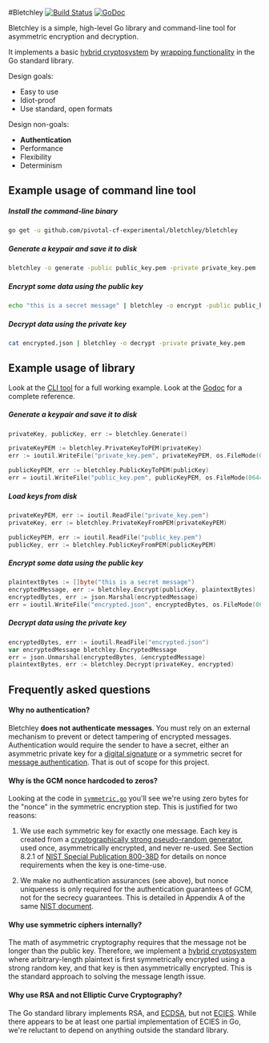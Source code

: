 #Bletchley
[![Build Status](https://api.travis-ci.org/pivotal-cf-experimental/bletchley.png?branch=master)](http://travis-ci.org/pivotal-cf-experimental/bletchley)
[![GoDoc](https://godoc.org/github.com/pivotal-cf-experimental/bletchley?status.svg)](https://godoc.org/github.com/pivotal-cf-experimental/bletchley)

Bletchley is a simple, high-level Go library and command-line tool for asymmetric encryption and decryption.

It implements a basic [hybrid cryptosystem](http://en.wikipedia.org/wiki/Hybrid_cryptosystem) by
[wrapping functionality](http://en.wikipedia.org/wiki/Facade_pattern) in the Go standard library.


Design goals:
- Easy to use
- Idiot-proof
- Use standard, open formats

Design non-goals:
- **Authentication**
- Performance
- Flexibility
- Determinism


## Example usage of command line tool
##### Install the command-line binary
```bash
go get -u github.com/pivotal-cf-experimental/bletchley/bletchley
```

##### Generate a keypair and save it to disk
```bash
bletchley -o generate -public public_key.pem -private private_key.pem
```

##### Encrypt some data using the public key
```bash
echo "this is a secret message" | bletchley -o encrypt -public public_key.pem > encrypted.json
```

##### Decrypt data using the private key
```bash
cat encrypted.json | bletchley -o decrypt -private private_key.pem
```


## Example usage of library
Look at the [CLI tool](https://github.com/pivotal-cf-experimental/bletchley/blob/master/bletchley/main.go) for a full working example.  Look at the [Godoc](https://godoc.org/github.com/pivotal-cf-experimental/bletchley) for a complete reference.

##### Generate a keypair and save it to disk
```go
privateKey, publicKey, err := bletchley.Generate()

privateKeyPEM := bletchley.PrivateKeyToPEM(privateKey)
err := ioutil.WriteFile("private_key.pem", privateKeyPEM, os.FileMode(0600))

publicKeyPEM, err := bletchley.PublicKeyToPEM(publicKey)
err = ioutil.WriteFile("public_key.pem", publicKeyPEM, os.FileMode(0644))
```

##### Load keys from disk
```go
privateKeyPEM, err := ioutil.ReadFile("private_key.pem")
privateKey, err := bletchley.PrivateKeyFromPEM(privateKeyPEM)

publicKeyPEM, err := ioutil.ReadFile("public_key.pem")
publicKey, err := bletchley.PublicKeyFromPEM(publicKeyPEM)
```

##### Encrypt some data using the public key
```go
plaintextBytes := []byte("this is a secret message")
encryptedMessage, err := bletchley.Encrypt(publicKey, plaintextBytes)
encryptedBytes, err := json.Marshal(encryptedMessage)
err = ioutil.WriteFile("encrypted.json", encryptedBytes, os.FileMode(0644))
```

##### Decrypt data using the private key
```go
encryptedBytes, err := ioutil.ReadFile("encrypted.json")
var encryptedMessage bletchley.EncryptedMessage
err = json.Unmarshal(encryptedBytes, &encryptedMessage)
plaintextBytes, err := bletchley.Decrypt(privateKey, encrypted)
```

## Frequently asked questions

#### Why no authentication?
Bletchley **does not authenticate messages**.  You must rely on an external mechanism to prevent or detect tampering of encrypted messages.
Authentication would require the sender to have a secret, either an asymmetric private key
for a [digital signature](http://en.wikipedia.org/wiki/Digital_Signature_Algorithm)
or a symmetric secret for [message authentication](http://en.wikipedia.org/wiki/Message_authentication_code).
That is out of scope for this project.


#### Why is the GCM nonce hardcoded to zeros?
Looking at the code in [`symmetric.go`](https://github.com/pivotal-cf-experimental/bletchley/blob/master/symmetric.go)
you'll see we're using zero bytes for the "nonce" in the symmetric encryption step.  This is justified for two reasons:

1. We use each symmetric key for exactly one message.  Each key is created from a
[cryptographically strong pseudo-random generator](https://godoc.org/crypto/rand#pkg-variables),
used once, asymmetrically encrypted, and never re-used.
See Section 8.2.1 of [NIST Special Publication 800-38D](http://csrc.nist.gov/publications/nistpubs/800-38D/SP-800-38D.pdf) for details on nonce requirements when the key is one-time-use.

2. We make no authentication assurances (see above), but nonce uniqueness is only required for the authentication guarantees of GCM,
 not for the secrecy guarantees.  This is detailed in Appendix A of the same
[NIST document](http://csrc.nist.gov/publications/nistpubs/800-38D/SP-800-38D.pdf).

#### Why use symmetric ciphers internally?
The math of asymmetric cryptography requires that the message not be longer than the public key.
Therefore, we implement a [hybrid cryptosystem](http://en.wikipedia.org/wiki/Hybrid_cryptosystem) where arbitrary-length plaintext is
first symmetrically encrypted using a strong random key, and that key is then asymmetrically encrypted.  This is the standard approach to solving the message length issue.

#### Why use RSA and not Elliptic Curve Cryptography?
The Go standard library implements RSA, and [ECDSA](https://golang.org/pkg/crypto/ecdsa/), but not [ECIES](http://en.wikipedia.org/wiki/Integrated_Encryption_Scheme).
While there appears to be at least one partial implementation of ECIES in Go, we're reluctant to depend on anything outside the standard library.
